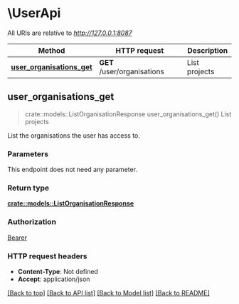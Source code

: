 # \UserApi

All URIs are relative to *http://127.0.0.1:8087*

Method | HTTP request | Description
------------- | ------------- | -------------
[**user_organisations_get**](UserApi.md#user_organisations_get) | **GET** /user/organisations | List projects



## user_organisations_get

> crate::models::ListOrganisationResponse user_organisations_get()
List projects

List the organisations the user has access to.

### Parameters

This endpoint does not need any parameter.

### Return type

[**crate::models::ListOrganisationResponse**](ListOrganisationResponse.md)

### Authorization

[Bearer](../README.md#Bearer)

### HTTP request headers

- **Content-Type**: Not defined
- **Accept**: application/json

[[Back to top]](#) [[Back to API list]](../README.md#documentation-for-api-endpoints) [[Back to Model list]](../README.md#documentation-for-models) [[Back to README]](../README.md)

